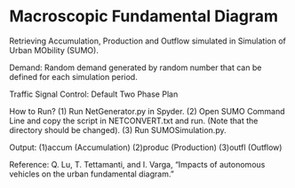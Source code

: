 # Macroscopic Fundamental Diagram
Retrieving Accumulation, Production and Outflow simulated in Simulation of Urban MObility (SUMO).

Demand: Random demand generated by random number that can be defined for each simulation period.

Traffic Signal Control: Default Two Phase Plan

How to Run?
(1) Run NetGenerator.py in Spyder.
(2) Open SUMO Command Line and copy the script in NETCONVERT.txt and run. (Note that the directory should be changed).
(3) Run SUMOSimulation.py.

Output:
(1)accum   (Accumulation)
(2)produc  (Production)
(3)outfl   (Outflow)

Reference:
Q. Lu, T. Tettamanti, and I. Varga, “Impacts of autonomous vehicles on the urban fundamental diagram.”
